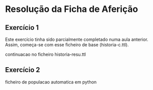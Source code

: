 # Resolução da Ficha de Aferição

## Exercício 1

Este exercício tinha sido parcialmente completado numa aula anterior. Assim, começa-se com esse ficheiro de base (historia-c.ttl).

continuacao no ficheiro historia-resu.ttl

## Exercício 2

ficheiro de populacao automatica em python
